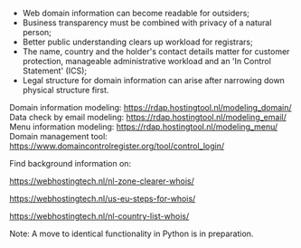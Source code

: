 - Web domain information can become readable for outsiders;
- Business transparency must be combined with privacy of a natural person;
- Better public understanding clears up workload for registrars;
- The name, country and the holder's contact details matter for customer protection, manageable administrative workload and an 'In Control Statement' (ICS);
- Legal structure for domain information can arise after narrowing down physical structure first.

Domain information modeling: https://rdap.hostingtool.nl/modeling_domain/
Data check by email modeling: https://rdap.hostingtool.nl/modeling_email/
Menu information modeling: https://rdap.hostingtool.nl/modeling_menu/
Domain management tool: https://www.domaincontrolregister.org/tool/control_login/

Find background information on:

https://webhostingtech.nl/nl-zone-clearer-whois/

https://webhostingtech.nl/us-eu-steps-for-whois/

https://webhostingtech.nl/nl-country-list-whois/

Note: A move to identical functionality in Python is in preparation.
